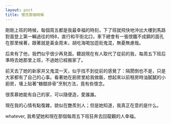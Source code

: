 ```yaml
---
layout: post
title: 懷念那個時候
---
```


剛剛上班的時候，每個周五都是我最幸福的時刻，下了班就飛快地沖出大樓到馬路對面登上第一輛過往的特8，直行和平街北口，車下總會有一張恨鐵不成鋼的面孔在那里候著，跟著就是黃金周末，胡吃海喝加逛街鬼混，無憂無慮哉。

后來有了他，我們似乎很少再見面。聽說現在有人取代了從前的我，每周五下班后準時去她那里上班，不過她已經搬家了。

前天去了她的新家并又鬼混一天，似乎找不到從前的感覺了：隔閡倒也不是，只是大家都有了自己的心事。看著她在廚房里給我做飯，想起來以前租房時油膩膩的小廚房，墻上貼著“糖醋排骨”烹制方法，竟有些懷念。

很羨慕她能有自己的家，可以隨便造，愛誰誰。

現在我的心情有點復雜，貌似在艷羨別人；但是她知道，我真正在意的是什么。

whatever, 我希望她和現在那個每周五下班狂奔去回龍觀的人幸福。
